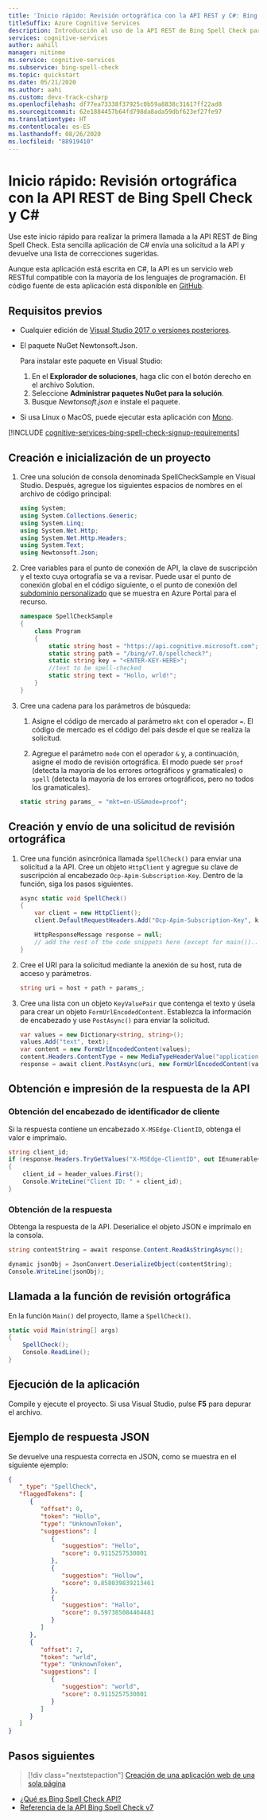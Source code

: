 ```yaml
---
title: 'Inicio rápido: Revisión ortográfica con la API REST y C#: Bing Spell Check'
titleSuffix: Azure Cognitive Services
description: Introducción al uso de la API REST de Bing Spell Check para la revisión ortográfica y gramatical.
services: cognitive-services
author: aahill
manager: nitinme
ms.service: cognitive-services
ms.subservice: bing-spell-check
ms.topic: quickstart
ms.date: 05/21/2020
ms.author: aahi
ms.custom: devx-track-csharp
ms.openlocfilehash: df77ea73338f37925c0b59a8838c31617ff22ad8
ms.sourcegitcommit: 62e1884457b64fd798da8ada59dbf623ef27fe97
ms.translationtype: HT
ms.contentlocale: es-ES
ms.lasthandoff: 08/26/2020
ms.locfileid: "88919410"
---
```

# <a name="quickstart-check-spelling-with-the-bing-spell-check-rest-api-and-c"></a>Inicio rápido: Revisión ortográfica con la API REST de Bing Spell Check y C#

Use este inicio rápido para realizar la primera llamada a la API REST de Bing Spell Check. Esta sencilla aplicación de C# envía una solicitud a la API y devuelve una lista de correcciones sugeridas. 

Aunque esta aplicación está escrita en C#, la API es un servicio web RESTful compatible con la mayoría de los lenguajes de programación. El código fuente de esta aplicación está disponible en [GitHub](https://github.com/Azure-Samples/cognitive-services-REST-api-samples/blob/master/dotnet/Search/BingAutosuggestv7.cs).

## <a name="prerequisites"></a>Requisitos previos

* Cualquier edición de [Visual Studio 2017 o versiones posteriores](https://www.visualstudio.com/downloads/).
* El paquete NuGet Newtonsoft.Json. 
     
   Para instalar este paquete en Visual Studio:

     1. En el **Explorador de soluciones**, haga clic con el botón derecho en el archivo Solution.
     1. Seleccione **Administrar paquetes NuGet para la solución**.
     1. Busque *Newtonsoft.json* e instale el paquete.

* Si usa Linux o MacOS, puede ejecutar esta aplicación con [Mono](https://www.mono-project.com/).

[!INCLUDE [cognitive-services-bing-spell-check-signup-requirements](../../../../includes/cognitive-services-bing-spell-check-signup-requirements.md)]

## <a name="create-and-initialize-a-project"></a>Creación e inicialización de un proyecto

1. Cree una solución de consola denominada SpellCheckSample en Visual Studio. Después, agregue los siguientes espacios de nombres en el archivo de código principal:
    
    ```csharp
    using System;
    using System.Collections.Generic;
    using System.Linq;
    using System.Net.Http;
    using System.Net.Http.Headers;
    using System.Text;
    using Newtonsoft.Json;
    ```

2. Cree variables para el punto de conexión de API, la clave de suscripción y el texto cuya ortografía se va a revisar. Puede usar el punto de conexión global en el código siguiente, o el punto de conexión del [subdominio personalizado](../../../cognitive-services/cognitive-services-custom-subdomains.md) que se muestra en Azure Portal para el recurso.

    ```csharp
    namespace SpellCheckSample
    {
        class Program
        {
            static string host = "https://api.cognitive.microsoft.com";
            static string path = "/bing/v7.0/spellcheck?";
            static string key = "<ENTER-KEY-HERE>";
            //text to be spell-checked
            static string text = "Hollo, wrld!";
        }
    }
    ```

3. Cree una cadena para los parámetros de búsqueda: 

   1. Asigne el código de mercado al parámetro `mkt` con el operador `=`. El código de mercado es el código del país desde el que se realiza la solicitud. 

   1. Agregue el parámetro `mode` con el operador `&` y, a continuación, asigne el modo de revisión ortográfica. El modo puede ser `proof` (detecta la mayoría de los errores ortográficos y gramaticales) o `spell` (detecta la mayoría de los errores ortográficos, pero no todos los gramaticales).
    
    ```csharp
    static string params_ = "mkt=en-US&mode=proof";
    ```

## <a name="create-and-send-a-spell-check-request"></a>Creación y envío de una solicitud de revisión ortográfica

1. Cree una función asincrónica llamada `SpellCheck()` para enviar una solicitud a la API. Cree un objeto `HttpClient` y agregue su clave de suscripción al encabezado `Ocp-Apim-Subscription-Key`. Dentro de la función, siga los pasos siguientes.

    ```csharp
    async static void SpellCheck()
    {
        var client = new HttpClient();
        client.DefaultRequestHeaders.Add("Ocp-Apim-Subscription-Key", key);

        HttpResponseMessage response = null;
        // add the rest of the code snippets here (except for main())...
    }
    ```

2. Cree el URI para la solicitud mediante la anexión de su host, ruta de acceso y parámetros.
    
    ```csharp
    string uri = host + path + params_;
    ```

3. Cree una lista con un objeto `KeyValuePair` que contenga el texto y úsela para crear un objeto `FormUrlEncodedContent`. Establezca la información de encabezado y use `PostAsync()` para enviar la solicitud.

    ```csharp
    var values = new Dictionary<string, string>();
    values.Add("text", text);
    var content = new FormUrlEncodedContent(values);
    content.Headers.ContentType = new MediaTypeHeaderValue("application/x-www-form-urlencoded");
    response = await client.PostAsync(uri, new FormUrlEncodedContent(values));
    ```

## <a name="get-and-print-the-api-response"></a>Obtención e impresión de la respuesta de la API

### <a name="get-the-client-id-header"></a>Obtención del encabezado de identificador de cliente

Si la respuesta contiene un encabezado `X-MSEdge-ClientID`, obtenga el valor e imprímalo.

``` csharp
string client_id;
if (response.Headers.TryGetValues("X-MSEdge-ClientID", out IEnumerable<string> header_values))
{
    client_id = header_values.First();
    Console.WriteLine("Client ID: " + client_id);
}
```

### <a name="get-the-response"></a>Obtención de la respuesta

Obtenga la respuesta de la API. Deserialice el objeto JSON e imprímalo en la consola.

```csharp
string contentString = await response.Content.ReadAsStringAsync();

dynamic jsonObj = JsonConvert.DeserializeObject(contentString);
Console.WriteLine(jsonObj);
```

## <a name="call-the-spell-check-function"></a>Llamada a la función de revisión ortográfica

En la función `Main()` del proyecto, llame a `SpellCheck()`.

```csharp
static void Main(string[] args)
{
    SpellCheck();
    Console.ReadLine();
}
```

## <a name="run-the-application"></a>Ejecución de la aplicación

Compile y ejecute el proyecto. Si usa Visual Studio, pulse **F5** para depurar el archivo.

## <a name="example-json-response"></a>Ejemplo de respuesta JSON

Se devuelve una respuesta correcta en JSON, como se muestra en el siguiente ejemplo: 

```json
{
   "_type": "SpellCheck",
   "flaggedTokens": [
      {
         "offset": 0,
         "token": "Hollo",
         "type": "UnknownToken",
         "suggestions": [
            {
               "suggestion": "Hello",
               "score": 0.9115257530801
            },
            {
               "suggestion": "Hollow",
               "score": 0.858039839213461
            },
            {
               "suggestion": "Hallo",
               "score": 0.597385084464481
            }
         ]
      },
      {
         "offset": 7,
         "token": "wrld",
         "type": "UnknownToken",
         "suggestions": [
            {
               "suggestion": "world",
               "score": 0.9115257530801
            }
         ]
      }
   ]
}
```

## <a name="next-steps"></a>Pasos siguientes

> [!div class="nextstepaction"]
> [Creación de una aplicación web de una sola página](../tutorials/spellcheck.md)

- [¿Qué es Bing Spell Check API?](../overview.md)
- [Referencia de la API Bing Spell Check v7](https://docs.microsoft.com/rest/api/cognitiveservices-bingsearch/bing-spell-check-api-v7-reference)
